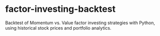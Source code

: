 # factor-investing-backtest
Backtest of Momentum vs. Value factor investing strategies with Python, using historical stock prices and portfolio analytics.

